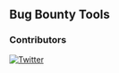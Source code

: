 ## Bug Bounty Tools


### Contributors 
[![Twitter](https://img.shields.io/badge/twitter-@1ndianl33t-blue.svg)](https://twitter.com/1ndianl33t)

